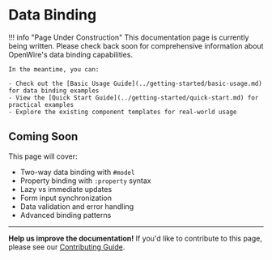 # Data Binding

!!! info "Page Under Construction"
    This documentation page is currently being written. Please check back soon for comprehensive information about OpenWire's data binding capabilities.

    In the meantime, you can:
    
    - Check out the [Basic Usage Guide](../getting-started/basic-usage.md) for data binding examples
    - View the [Quick Start Guide](../getting-started/quick-start.md) for practical examples
    - Explore the existing component templates for real-world usage

## Coming Soon

This page will cover:

- Two-way data binding with `#model`
- Property binding with `:property` syntax
- Lazy vs immediate updates
- Form input synchronization
- Data validation and error handling
- Advanced binding patterns

---

**Help us improve the documentation!** If you'd like to contribute to this page, please see our [Contributing Guide](../contributing.md).